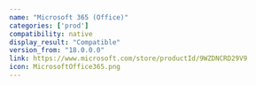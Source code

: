 ```yaml
---
name: "Microsoft 365 (Office)"
categories: ['prod']
compatibility: native
display_result: "Compatible"
version_from: "18.0.0.0"
link: https://www.microsoft.com/store/productId/9WZDNCRD29V9
icon: MicrosoftOffice365.png
---
```


